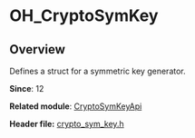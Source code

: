 # OH_CryptoSymKey

## Overview

Defines a struct for a symmetric key generator.

**Since**: 12

**Related module**: [CryptoSymKeyApi](capi-cryptosymkeyapi.md)

**Header file:** [crypto_sym_key.h](capi-crypto-sym-key-h.md)
